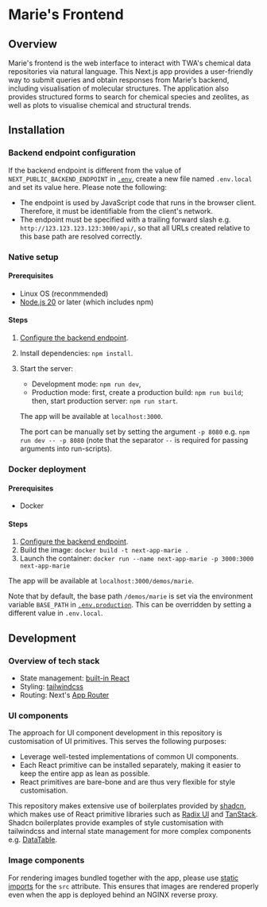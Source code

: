 # Marie's Frontend

## Overview

Marie's frontend is the web interface to interact with TWA's chemical data repositories via natural language. This Next.js app provides a  user-friendly way to submit queries and obtain responses from Marie's backend, including visualisation of molecular structures. The application also provides structured forms to search for chemical species and zeolites, as well as plots to visualise chemical and structural trends.


## Installation

### Backend endpoint configuration

If the backend endpoint is different from the value of `NEXT_PUBLIC_BACKEND_ENDPOINT` in [`.env`](.env), create a new file named `.env.local` and set its value here. Please note the following:
- The endpoint is used by JavaScript code that runs in the browser client. Therefore, it must be identifiable from the client's network.
- The endpoint must be specified with a trailing forward slash e.g. `http://123.123.123.123:3000/api/`, so that all URLs created relative to this base path are resolved correctly.

### Native setup

#### Prerequisites

- Linux OS (reconmmended)
- [Node.js 20](https://nodejs.org/en/download/package-manager) or later (which includes npm)

#### Steps

1. [Configure the backend endpoint](#backend-endpoint-configuration).
2. Install dependencies: `npm install`.
3. Start the server:
   
   - Development mode: `npm run dev`,
   - Production mode: first, create a production build: `npm run build`; then, start production server: `npm run start`.

   The app will be available at `localhost:3000`. 
   
   The port can be manually set by setting the argument `-p 8080` e.g. `npm run dev -- -p 8080` (note that the separator `--` is required for passing arguments into run-scripts).

### Docker deployment

#### Prerequisites

- Docker

#### Steps

1. [Configure the backend endpoint](#backend-endpoint-configuration).
2. Build the image: `docker build -t next-app-marie .`
3. Launch the container: `docker run --name next-app-marie -p 3000:3000 next-app-marie`

The app will be available at `localhost:3000/demos/marie`. 

Note that by default, the base path `/demos/marie` is set via the environment variable `BASE_PATH` in [`.env.production`](./.env.production). This can be overridden by setting a different value in `.env.local`.


## Development

### Overview of tech stack

- State management: [built-in React](https://react.dev/learn/managing-state)
- Styling: [tailwindcss](https://tailwindcss.com/)
- Routing: Next's [App Router](https://nextjs.org/docs/app)

### UI components

The approach for UI component development in this repository is customisation of UI primitives. This serves the following purposes:
- Leverage well-tested implementations of common UI components.
- Each React primitive can be installed separately, making it easier to keep the entire app as lean as possible.
- React primitives are bare-bone and are thus very flexible for style customisation.

This repository makes extensive use of boilerplates provided by [shadcn](https://ui.shadcn.com/docs), which makes use of React primitive libraries such as [Radix UI](https://www.radix-ui.com/primitives) and [TanStack](https://tanstack.com/). Shadcn boilerplates provide examples of style customisation with tailwindcss and internal state management for more complex components e.g. [DataTable](https://ui.shadcn.com/docs/components/data-table).

### Image components

For rendering images bundled together with the app, please use [static imports](https://nextjs.org/docs/app/building-your-application/optimizing/images#local-images) for the `src` attribute. This ensures that images are rendered properly even when the app is deployed behind an NGINX reverse proxy.